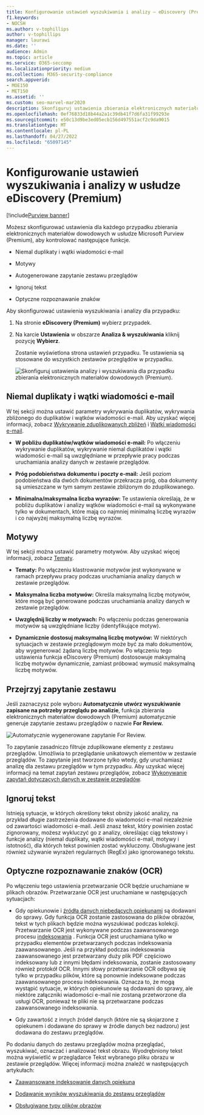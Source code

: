 ```yaml
---
title: Konfigurowanie ustawień wyszukiwania i analizy — eDiscovery (Premium)
f1.keywords:
- NOCSH
ms.author: v-tophillips
author: v-tophillips
manager: laurawi
ms.date: ''
audience: Admin
ms.topic: article
ms.service: O365-seccomp
ms.localizationpriority: medium
ms.collection: M365-security-compliance
search.appverid:
- MOE150
- MET150
ms.assetid: ''
ms.custom: seo-marvel-mar2020
description: Skonfiguruj ustawienia zbierania elektronicznych materiałów dowodowych w usłudze Microsoft Purview (Premium), które mają zastosowanie do wszystkich zestawów przeglądów w danym przypadku. Obejmuje to ustawienia analizy i optycznego rozpoznawania znaków.
ms.openlocfilehash: 0ef76833d18b44a2a1c39db41f7d6fa31f99293e
ms.sourcegitcommit: e50c13d9be3ed05ecb156d497551acf2c9da9015
ms.translationtype: MT
ms.contentlocale: pl-PL
ms.lasthandoff: 04/27/2022
ms.locfileid: "65097145"
---
```

# <a name="configure-search-and-analytics-settings-in-ediscovery-premium"></a>Konfigurowanie ustawień wyszukiwania i analizy w usłudze eDiscovery (Premium)

[!include[Purview banner](../includes/purview-rebrand-banner.md)]

Możesz skonfigurować ustawienia dla każdego przypadku zbierania elektronicznych materiałów dowodowych w usłudze Microsoft Purview (Premium), aby kontrolować następujące funkcje.

- Niemal duplikaty i wątki wiadomości e-mail

- Motywy

- Autogenerowane zapytanie zestawu przeglądów

- Ignoruj tekst

- Optyczne rozpoznawanie znaków

Aby skonfigurować ustawienia wyszukiwania i analizy dla przypadku:

1. Na stronie **eDiscovery (Premium)** wybierz przypadek.

2. Na karcie **Ustawienia** w obszarze **Analiza & wyszukiwania** kliknij pozycję **Wybierz**.

   Zostanie wyświetlona strona ustawień przypadku. Te ustawienia są stosowane do wszystkich zestawów przeglądów w przypadku.

   ![Skonfiguruj ustawienia analizy i wyszukiwania dla przypadku zbierania elektronicznych materiałów dowodowych (Premium).](../media/AeDCaseSettings.png)

## <a name="near-duplicates-and-email-threading"></a>Niemal duplikaty i wątki wiadomości e-mail

W tej sekcji można ustawić parametry wykrywania duplikatów, wykrywania zbliżonego do duplikatów i wątków wiadomości e-mail. Aby uzyskać więcej informacji, zobacz [Wykrywanie zduplikowanych zbliżeń](near-duplicate-detection-in-advanced-ediscovery.md) i [Wątki wiadomości e-mail](email-threading-in-advanced-ediscovery.md).

- **W pobliżu duplikatów/wątków wiadomości e-mail:** Po włączeniu wykrywanie duplikatów, wykrywanie niemal duplikatów i wątki wiadomości e-mail są uwzględniane w przepływie pracy podczas uruchamiania analizy danych w zestawie przeglądów.

- **Próg podobieństwa dokumentu i poczty e-mail:** Jeśli poziom podobieństwa dla dwóch dokumentów przekracza próg, oba dokumenty są umieszczane w tym samym zestawie zbliżonym do zduplikowanego.

- **Minimalna/maksymalna liczba wyrazów:** Te ustawienia określają, że w pobliżu duplikatów i analizy wątków wiadomości e-mail są wykonywane tylko w dokumentach, które mają co najmniej minimalną liczbę wyrazów i co najwyżej maksymalną liczbę wyrazów.

## <a name="themes"></a>Motywy

W tej sekcji można ustawić parametry motywów. Aby uzyskać więcej informacji, zobacz [Tematy](themes-in-advanced-ediscovery.md).

- **Tematy:** Po włączeniu klastrowanie motywów jest wykonywane w ramach przepływu pracy podczas uruchamiania analizy danych w zestawie przeglądów.

- **Maksymalna liczba motywów:** Określa maksymalną liczbę motywów, które mogą być generowane podczas uruchamiania analizy danych w zestawie przeglądów.

- **Uwzględnij liczby w motywach:** Po włączeniu podczas generowania motywów są uwzględniane liczby (identyfikujące motyw). 

- **Dynamicznie dostosuj maksymalną liczbę motywów:** W niektórych sytuacjach w zestawie przeglądowym może być za mało dokumentów, aby wygenerować żądaną liczbę motywów. Po włączeniu tego ustawienia funkcja eDiscovery (Premium) dostosowuje maksymalną liczbę motywów dynamicznie, zamiast próbować wymusić maksymalną liczbę motywów.

## <a name="review-set-query"></a>Przejrzyj zapytanie zestawu

Jeśli zaznaczysz pole wyboru **Automatycznie utwórz wyszukiwanie zapisane na potrzeby przeglądu po analizie**, funkcja zbierania elektronicznych materiałów dowodowych (Premium) automatycznie generuje zapytanie zestawu przeglądów o nazwie **For Review.** 

![Automatycznie wygenerowane zapytanie For Review.](../media/AeDForReviewQuery.png)

To zapytanie zasadniczo filtruje zduplikowane elementy z zestawu przeglądów. Umożliwia to przeglądanie unikatowych elementów w zestawie przeglądów. To zapytanie jest tworzone tylko wtedy, gdy uruchamiasz analizę dla zestawu przeglądów w tym przypadku. Aby uzyskać więcej informacji na temat zapytań zestawu przeglądów, zobacz [Wykonywanie zapytań dotyczących danych w zestawie przeglądów](review-set-search.md).

## <a name="ignore-text"></a>Ignoruj tekst

Istnieją sytuacje, w których określony tekst obniży jakość analizy, na przykład długie zastrzeżenia dodawane do wiadomości e-mail niezależnie od zawartości wiadomości e-mail. Jeśli znasz tekst, który powinien zostać zignorowany, możesz wykluczyć go z analizy, określając ciąg tekstowy i funkcje analizy (niemal duplikaty, wątki wiadomości e-mail, motywy i istotność), dla których tekst powinien zostać wykluczony. Obsługiwane jest również używanie wyrażeń regularnych (RegEx) jako ignorowanego tekstu.

## <a name="optical-character-recognition-ocr"></a>Optyczne rozpoznawanie znaków (OCR)

Po włączeniu tego ustawienia przetwarzanie OCR będzie uruchamiane w plikach obrazów. Przetwarzanie OCR jest uruchamiane w następujących sytuacjach:

- Gdy opiekunowie i [źródła danych niebędących opiekunami](non-custodial-data-sources.md) są dodawani do sprawy. Gdy funkcja OCR zostanie zastosowana do plików obrazów, tekst w tych plikach będzie można wyszukiwać podczas kolekcji. Przetwarzanie OCR jest wykonywane podczas zaawansowanego procesu [indeksowania](indexing-custodian-data.md) . Funkcja OCR jest uruchamiana tylko w przypadku elementów przetwarzanych podczas indeksowania zaawansowanego. Jeśli na przykład podczas indeksowania zaawansowanego jest przetwarzany duży plik PDF częściowo indeksowany lub z innymi błędami indeksowania, zostanie zastosowany również protokół OCR. Innymi słowy przetwarzanie OCR odbywa się tylko w przypadku plików, które są ponownie indeksowane podczas zaawansowanego procesu indeksowania. Oznacza to, że mogą wystąpić sytuacje, w których opiekunowie są dodawani do sprawy, ale niektóre załączniki wiadomości e-mail nie zostaną przetworzone dla usługi OCR, ponieważ te pliki nie są przetwarzane podczas zaawansowanego indeksowania.

- Gdy zawartość z innych źródeł danych (które nie są skojarzone z opiekunem i dodawane do sprawy w źródle danych bez nadzoru) jest dodawana do zestawu przeglądów.

Po dodaniu danych do zestawu przeglądów można przeglądać, wyszukiwać, oznaczać i analizować tekst obrazu. Wyodrębniony tekst można wyświetlić w przeglądarce Tekst wybranego pliku obrazu w zestawie przeglądów. Więcej informacji można znaleźć w następujących artykułach:

- [Zaawansowane indeksowanie danych opiekuna](indexing-custodian-data.md)

- [Dodawanie wyników wyszukiwania do zestawu przeglądów](add-data-to-review-set.md#optical-character-recognition)

- [Obsługiwane typy plików obrazów](supported-filetypes-ediscovery20.md#image)
